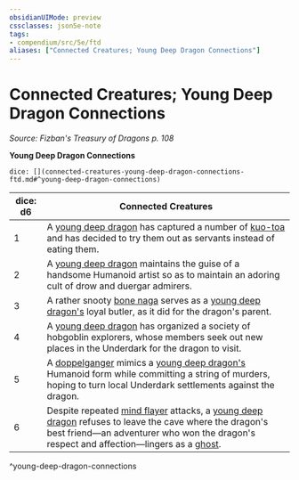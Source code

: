 ```yaml
---
obsidianUIMode: preview
cssclasses: json5e-note
tags:
- compendium/src/5e/ftd
aliases: ["Connected Creatures; Young Deep Dragon Connections"]
---
```

# Connected Creatures; Young Deep Dragon Connections
*Source: Fizban's Treasury of Dragons p. 108* 

**Young Deep Dragon Connections**

`dice: [](connected-creatures-young-deep-dragon-connections-ftd.md#^young-deep-dragon-connections)`

| dice: d6 | Connected Creatures |
|----------|---------------------|
| 1 | A [young deep dragon](Mechanics/bestiary/dragon/young-deep-dragon-ftd.md) has captured a number of [kuo-toa](Mechanics/bestiary/humanoid/kuo-toa.md) and has decided to try them out as servants instead of eating them. |
| 2 | A [young deep dragon](Mechanics/bestiary/dragon/young-deep-dragon-ftd.md) maintains the guise of a handsome Humanoid artist so as to maintain an adoring cult of drow and duergar admirers. |
| 3 | A rather snooty [bone naga](Mechanics/bestiary/undead/bone-naga-spirit.md) serves as a [young deep dragon's](Mechanics/bestiary/dragon/young-deep-dragon-ftd.md) loyal butler, as it did for the dragon's parent. |
| 4 | A [young deep dragon](Mechanics/bestiary/dragon/young-deep-dragon-ftd.md) has organized a society of hobgoblin explorers, whose members seek out new places in the Underdark for the dragon to visit. |
| 5 | A [doppelganger](Mechanics/bestiary/monstrosity/doppelganger.md) mimics a [young deep dragon's](Mechanics/bestiary/dragon/young-deep-dragon-ftd.md) Humanoid form while committing a string of murders, hoping to turn local Underdark settlements against the dragon. |
| 6 | Despite repeated [mind flayer](Mechanics/bestiary/aberration/mind-flayer.md) attacks, a [young deep dragon](Mechanics/bestiary/dragon/young-deep-dragon-ftd.md) refuses to leave the cave where the dragon's best friend—an adventurer who won the dragon's respect and affection—lingers as a [ghost](Mechanics/bestiary/undead/ghost.md). |
^young-deep-dragon-connections